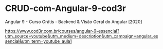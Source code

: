 # CRUD-com-Angular-9-cod3r
Angular 9 - Curso Grátis - Backend &amp; Visão Geral do Angular [2020]

https://www.cod3r.com.br/courses/angular-9-essencial?utm_source=youtube&utm_medium=description&utm_campaign=angular_essencial&utm_term=youtube_aula1
